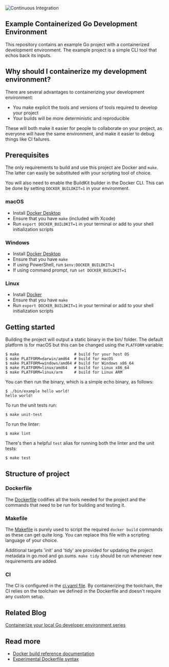 ![Continuous Integration](https://github.com/chris-crone/containerized-go-dev/workflows/Continuous%20Integration/badge.svg)

Example Containerized Go Development Environment
------------------------------------------------

This repository contains an example Go project with a containerized development
environment. The example project is a simple CLI tool that echos back its
inputs.

## Why should I containerize my development environment?

There are several advantages to containerizing your development environment:
* You make explicit the tools and versions of tools required to develop your
  project
* Your builds will be more deterministic and reproducible

These will both make it easier for people to collaborate on your project, as
everyone will have the same environment, and make it easier to debug things like
CI failures.

## Prerequisites

The only requirements to build and use this project are Docker and `make`. The
latter can easily be substituted with your scripting tool of choice.

You will also need to enable the BuildKit builder in the Docker CLI. This can be
done by setting `DOCKER_BUILDKIT=1` in your environment.

### macOS

* Install [Docker Desktop](https://www.docker.com/products/docker-desktop)
* Ensure that you have `make` (included with Xcode)
* Run `export DOCKER_BUILDKIT=1` in your terminal or add to your shell
  initialization scripts

### Windows

* Install [Docker Desktop](https://www.docker.com/products/docker-desktop)
* Ensure that you have `make`
* If using PowerShell, run `$env:DOCKER_BUILDKIT=1`
* If using command prompt, run `set DOCKER_BUILDKIT=1`

### Linux

* Install [Docker](https://docs.docker.com/engine/install/)
* Ensure that you have `make`
* Run `export DOCKER_BUILDKIT=1` in your terminal or add to your shell
  initialization scripts

## Getting started

Building the project will output a static binary in the bin/ folder. The
default platform is for macOS but this can be changed using the `PLATFORM` variable:
```console
$ make                        # build for your host OS
$ make PLATFORM=darwin/amd64  # build for macOS
$ make PLATFORM=windows/amd64 # build for Windows x86_64
$ make PLATFORM=linux/amd64   # build for Linux x86_64
$ make PLATFORM=linux/arm     # build for Linux ARM
```

You can then run the binary, which is a simple echo binary, as follows:
```console
$ ./bin/example hello world!
hello world!
```

To run the unit tests run:
```console
$ make unit-test
```

To run the linter:
```console
$ make lint
```

There's then a helpful `test` alias for running both the linter and the unit
tests:
```console
$ make test
```

## Structure of project

### Dockerfile

The [Dockerfile](./Dockerfile) codifies all the tools needed for the project
and the commands that need to be run for building and testing it.

### Makefile

The [Makefile](./Makefile) is purely used to script the required `docker build`
commands as these can get quite long. You can replace this file with a scripting
language of your choice.

Additional targets 'init' and 'tidy' are provided for updating the project
metadata in go.mod and go.sums. `make tidy` should be run whenever new requirements are added.

### CI

The CI is configured in the [ci.yaml file](./.github/workflows/ci.yaml). By
containerizing the toolchain, the CI relies on the toolchain we defined in the
Dockerfile and doesn't require any custom setup.

## Related Blog

[Containerize your local Go developer environment series](https://www.docker.com/blog/tag/go-env-series/)
## Read more

* [Docker build reference documentation](https://docs.docker.com/engine/reference/commandline/build/)
* [Experimental Dockerfile syntax](https://github.com/moby/buildkit/blob/master/frontend/dockerfile/docs/experimental.md)
